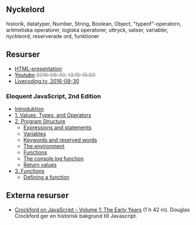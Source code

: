 ## Nyckelord

historik, datatyper, Number, String, Boolean, Object, "typeof"-operatorn, aritmetiska operatorer, logiska operatorer, uttryck, satser, variabler, nyckleord, reserverade ord, funktioner

## Resurser
- [HTML-presentation](https://rawgit.com/1dv021/syllabus/master/presentationer/01/index.html#)
- <span style="text-decoration: line-through;color: gray;">[Youtube](#) 2016-08-30, 13:15-15:00<span>
- [Livecoding.tv, 2016-08-30](https://www.livecoding.tv/webbprogrammerare/videos/oyqQb-sv-programmering-med-javascript-5)

### Eloquent JavaScript, 2nd Edition 

- [Introduktion](http://eloquentjavascript.net/00_intro.html)
- [1. Values, Types, and Operators](http://eloquentjavascript.net/01_values.html)
- [2. Program Structure](http://eloquentjavascript.net/02_program_structure.html)
	- [Expressions and statements](http://eloquentjavascript.net/02_program_structure.html#h_5fUOQZwwHx)
    - [Variables](http://eloquentjavascript.net/02_program_structure.html#h_rAGNsfewCX)
	- [Keywords and reserved words](http://eloquentjavascript.net/02_program_structure.html#h_ko4pqLOTdI)
    - [The environment](http://eloquentjavascript.net/02_program_structure.html#h_2Tc54fkIgF)
    - [Functions](http://eloquentjavascript.net/02_program_structure.html#h_K5Yd6h3Axg)
    - [The console.log function](http://eloquentjavascript.net/02_program_structure.html#h_6+Vb3XQoaa)
    - [Return values](http://eloquentjavascript.net/02_program_structure.html#h_nULi9znEdr)
- [3. Functions](http://eloquentjavascript.net/03_functions.html)
    - [Defining a function](http://eloquentjavascript.net/03_functions.html#h_tqLFw/oazr)

## Externa resurser
- [Crockford on JavaScript – Volume 1: The Early Years](https://youtu.be/JxAXlJEmNMg) (1 h 42 m). Douglas Crockford ger en historisk bakgrund till Javascript.
